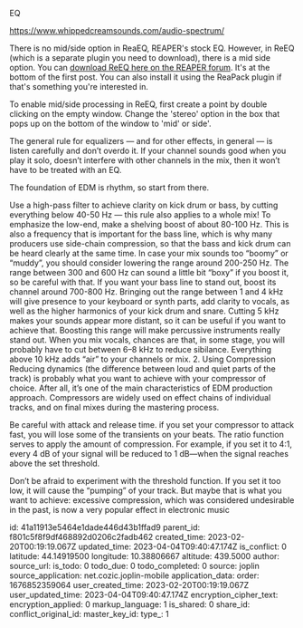 EQ

https://www.whippedcreamsounds.com/audio-spectrum/

There is no mid/side option in ReaEQ, REAPER's stock EQ. However, in ReEQ (which is a separate plugin you need to download), there is a mid side option. You can [download ReEQ here on the REAPER forum](https://forums.cockos.com/showthread.php?t=213501). It's at the bottom of the first post. You can also install it using the ReaPack plugin if that's something you're interested in. 

To enable mid/side processing in ReEQ, first create a point by double clicking on the empty window. Change the 'stereo' option in the box that pops up on the bottom of the window to 'mid' or side'.

The general rule for equalizers — and for other effects, in general — is listen carefully and don’t overdo it. If your channel sounds good when you play it solo, doesn’t interfere with other channels in the mix, then it won’t have to be treated with an EQ.

The foundation of EDM is rhythm, so start from there.

Use a high-pass filter to achieve clarity on kick drum or bass, by cutting everything below 40-50 Hz — this rule also applies to a whole mix!
To emphasize the low-end, make a shelving boost of about 80-100 Hz. This is also a frequency that is important for the bass line, which is why many producers use side-chain compression, so that the bass and kick drum can be heard clearly at the same time.
In case your mix sounds too “boomy” or “muddy”, you should consider lowering the range around 200-250 Hz.
The range between 300 and 600 Hz can sound a little bit “boxy” if you boost it, so be careful with that.
If you want your bass line to stand out, boost its channel around 700-800 Hz.
Bringing out the range between 1 and 4 kHz will give presence to your keyboard or synth parts, add clarity to vocals, as well as the higher harmonics of your kick drum and snare.
Cutting 5 kHz makes your sounds appear more distant, so it can be useful if you want to achieve that. Boosting this range will make percussive instruments really stand out.
When you mix vocals, chances are that, in some stage, you will probably have to cut between 6–8 kHz to reduce sibilance.
Everything above 10 kHz adds “air” to your channels or mix.
2. Using Compression
Reducing dynamics (the difference between loud and quiet parts of the track) is probably what you want to achieve with your compressor of choice. After all, it’s one of the main characteristics of EDM production approach. Compressors are widely used on effect chains of individual tracks, and on final mixes during the mastering process.

Be careful with attack and release time. if you set your compressor to attack fast, you will lose some of the transients on your beats. The ratio function serves to apply the amount of compression. For example, if you set it to 4:1, every 4 dB of your signal will be reduced to 1 dB—when the signal reaches above the set threshold.

Don’t be afraid to experiment with the threshold function. If you set it too low, it will cause the “pumping” of your track. But maybe that is what you want to achieve: excessive compression, which was considered undesirable in the past, is now a very popular effect in electronic music

id: 41a11913e5464e1dade446d43b1ffad9
parent_id: f801c5f8f9df468892d0206c2fadb462
created_time: 2023-02-20T00:19:19.067Z
updated_time: 2023-04-04T09:40:47.174Z
is_conflict: 0
latitude: 44.14919500
longitude: 10.38806667
altitude: 439.5000
author: 
source_url: 
is_todo: 0
todo_due: 0
todo_completed: 0
source: joplin
source_application: net.cozic.joplin-mobile
application_data: 
order: 1676852359064
user_created_time: 2023-02-20T00:19:19.067Z
user_updated_time: 2023-04-04T09:40:47.174Z
encryption_cipher_text: 
encryption_applied: 0
markup_language: 1
is_shared: 0
share_id: 
conflict_original_id: 
master_key_id: 
type_: 1